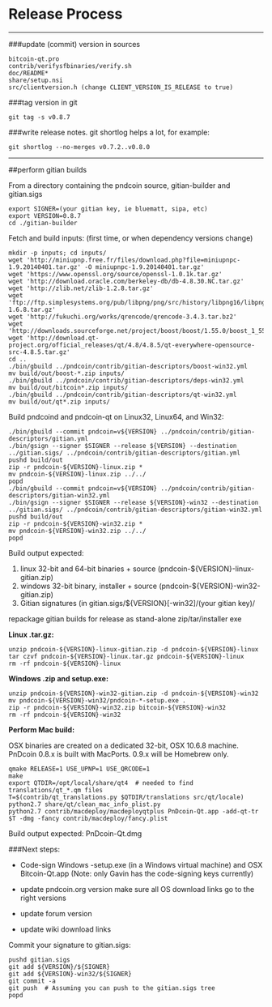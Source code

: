 Release Process
====================

* * *

###update (commit) version in sources


	bitcoin-qt.pro
	contrib/verifysfbinaries/verify.sh
	doc/README*
	share/setup.nsi
	src/clientversion.h (change CLIENT_VERSION_IS_RELEASE to true)

###tag version in git

	git tag -s v0.8.7

###write release notes. git shortlog helps a lot, for example:

	git shortlog --no-merges v0.7.2..v0.8.0

* * *

##perform gitian builds

 From a directory containing the pndcoin source, gitian-builder and gitian.sigs
  
	export SIGNER=(your gitian key, ie bluematt, sipa, etc)
	export VERSION=0.8.7
	cd ./gitian-builder

 Fetch and build inputs: (first time, or when dependency versions change)

	mkdir -p inputs; cd inputs/
	wget 'http://miniupnp.free.fr/files/download.php?file=miniupnpc-1.9.20140401.tar.gz' -O miniupnpc-1.9.20140401.tar.gz'
	wget 'https://www.openssl.org/source/openssl-1.0.1k.tar.gz'
	wget 'http://download.oracle.com/berkeley-db/db-4.8.30.NC.tar.gz'
	wget 'http://zlib.net/zlib-1.2.8.tar.gz'
	wget 'ftp://ftp.simplesystems.org/pub/libpng/png/src/history/libpng16/libpng-1.6.8.tar.gz'
	wget 'http://fukuchi.org/works/qrencode/qrencode-3.4.3.tar.bz2'
	wget 'http://downloads.sourceforge.net/project/boost/boost/1.55.0/boost_1_55_0.tar.bz2'
	wget 'http://download.qt-project.org/official_releases/qt/4.8/4.8.5/qt-everywhere-opensource-src-4.8.5.tar.gz'
	cd ..
	./bin/gbuild ../pndcoin/contrib/gitian-descriptors/boost-win32.yml
	mv build/out/boost-*.zip inputs/
	./bin/gbuild ../pndcoin/contrib/gitian-descriptors/deps-win32.yml
	mv build/out/bitcoin*.zip inputs/
	./bin/gbuild ../pndcoin/contrib/gitian-descriptors/qt-win32.yml
	mv build/out/qt*.zip inputs/

 Build pndcoind and pndcoin-qt on Linux32, Linux64, and Win32:
  
	./bin/gbuild --commit pndcoin=v${VERSION} ../pndcoin/contrib/gitian-descriptors/gitian.yml
	./bin/gsign --signer $SIGNER --release ${VERSION} --destination ../gitian.sigs/ ../pndcoin/contrib/gitian-descriptors/gitian.yml
	pushd build/out
	zip -r pndcoin-${VERSION}-linux.zip *
	mv pndcoin-${VERSION}-linux.zip ../../
	popd
	./bin/gbuild --commit pndcoin=v${VERSION} ../pndcoin/contrib/gitian-descriptors/gitian-win32.yml
	./bin/gsign --signer $SIGNER --release ${VERSION}-win32 --destination ../gitian.sigs/ ../pndcoin/contrib/gitian-descriptors/gitian-win32.yml
	pushd build/out
	zip -r pndcoin-${VERSION}-win32.zip *
	mv pndcoin-${VERSION}-win32.zip ../../
	popd

  Build output expected:

  1. linux 32-bit and 64-bit binaries + source (pndcoin-${VERSION}-linux-gitian.zip)
  2. windows 32-bit binary, installer + source (pndcoin-${VERSION}-win32-gitian.zip)
  3. Gitian signatures (in gitian.sigs/${VERSION}[-win32]/(your gitian key)/

repackage gitian builds for release as stand-alone zip/tar/installer exe

**Linux .tar.gz:**

	unzip pndcoin-${VERSION}-linux-gitian.zip -d pndcoin-${VERSION}-linux
	tar czvf pndcoin-${VERSION}-linux.tar.gz pndcoin-${VERSION}-linux
	rm -rf pndcoin-${VERSION}-linux

**Windows .zip and setup.exe:**

	unzip pndcoin-${VERSION}-win32-gitian.zip -d pndcoin-${VERSION}-win32
	mv pndcoin-${VERSION}-win32/pndcoin-*-setup.exe .
	zip -r pndcoin-${VERSION}-win32.zip bitcoin-${VERSION}-win32
	rm -rf pndcoin-${VERSION}-win32

**Perform Mac build:**

  OSX binaries are created on a dedicated 32-bit, OSX 10.6.8 machine.
  PnDcoin 0.8.x is built with MacPorts.  0.9.x will be Homebrew only.

	qmake RELEASE=1 USE_UPNP=1 USE_QRCODE=1
	make
	export QTDIR=/opt/local/share/qt4  # needed to find translations/qt_*.qm files
	T=$(contrib/qt_translations.py $QTDIR/translations src/qt/locale)
	python2.7 share/qt/clean_mac_info_plist.py
	python2.7 contrib/macdeploy/macdeployqtplus PnDcoin-Qt.app -add-qt-tr $T -dmg -fancy contrib/macdeploy/fancy.plist

 Build output expected: PnDcoin-Qt.dmg

###Next steps:

* Code-sign Windows -setup.exe (in a Windows virtual machine) and
  OSX Bitcoin-Qt.app (Note: only Gavin has the code-signing keys currently)

* update pndcoin.org version
  make sure all OS download links go to the right versions

* update forum version

* update wiki download links

Commit your signature to gitian.sigs:

	pushd gitian.sigs
	git add ${VERSION}/${SIGNER}
	git add ${VERSION}-win32/${SIGNER}
	git commit -a
	git push  # Assuming you can push to the gitian.sigs tree
	popd

